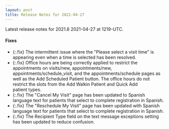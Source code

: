 ```yaml
---
layout: post
title: Release Notes for 2021-04-27
---
```


Latest release notes for 2021.8 2021-04-27 at 1219-UTC.


<div class='fixes' markdown='1'>

#### Fixes

- {:.fix} The intermittent issue where the "Please select a visit time" is appearing even when a time is selected has been resolved.
- {:.fix} Office hours are being correctly applied to restrict the appointments on visits/new, appointments/new, appointments/schedule_visit, and the appointments/schedule pages as well as the Add Scheduled Patient button. The office hours do not restrict the slots from the Add Walkin Patient and Quick Add patient types.
- {:.fix} The "Cancel My Visit" page has been updated to Spanish language text for patients that select to complete registration in Spanish.
- {:.fix} The "Reschedule My Visit" page has been updated with Spanish language text for patients that select to complete registration in Spanish.
- {:.fix} The Recipient Type field on the text message exceptions setting has been updated to reduce confusion.

</div>
